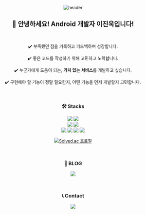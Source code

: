<div align="center">

![header](https://capsule-render.vercel.app/api?type=waving&color=336af8&text=Develop.&fontAlignY=50&fontSize=70&height=250&animation=fadeIn&desc=&descAlignY=70) 


## <center>👋 안녕하세요! Android 개발자 이진욱입니다!</center>   

<br>

✔️ 부족했던 점을 기록하고 피드백하며 성장합니다.   

✔️ 좋은 코드를 작성하기 위해 고민하고 노력합니다.   

✔️ 누군가에게 도움이 되는, **가치 있는 서비스**를 개발하고 싶습니다.   

✔️ 구현해야 할 기능이 정말 필요한지, 어떤 기능을 먼저 개발할지 고민합니다.   

<br>


### 🛠️ Stacks
<p align="center">
<img src ="https://img.shields.io/badge/Android-3DDC84.svg?&style=for-the-badge&logo=Android&logoColor=white"/>
<img src ="https://img.shields.io/badge/Kotlin-7F52FF.svg?&style=for-the-badge&logo=Kotlin&logoColor=white"/>
</br>
<img src ="https://img.shields.io/badge/git-%23F05033.svg?style=for-the-badge&logo=git&logoColor=white"/>
<img src ="https://img.shields.io/badge/github-%23121011.svg?style=for-the-badge&logo=github&logoColor=white"/>
</br>
<img src ="https://img.shields.io/badge/SLACK-4A154B.svg?style=for-the-badge&logo=SLACK&logoColor=white"/>
<img src ="https://img.shields.io/badge/TRELLO-0052CC.svg?style=for-the-badge&logo=TRELLO&logoColor=white"/>
<img src ="https://img.shields.io/badge/NOTION-000000.svg?style=for-the-badge&logo=NOTION&logoColor=white"/>
<img src ="https://img.shields.io/badge/JANDI-02c474.svg?style=for-the-badge&logoColor=white"/>

[![Solved.ac
프로필](http://mazassumnida.wtf/api/mini/generate_badge?boj=pos1070)](https://solved.ac/pos1070)

<br>

### 📗 BLOG
<a href="https://koownij.github.io/" target="_blank"><img src="https://img.shields.io/badge/GitPages-222222?style=for-the-badge&logo=githubpages&logoColor=white"/></a>

<br>

### 📞 Contact
<a href="mailto:koownij@kakao.com"><img src="https://img.shields.io/badge/Kakao%20Mail-FFCD00?style=for-the-badge&logo=KakaoTalk&logoColor=white&link=mailto:koownij@kakao.com"/></a>

</p>

</div>

